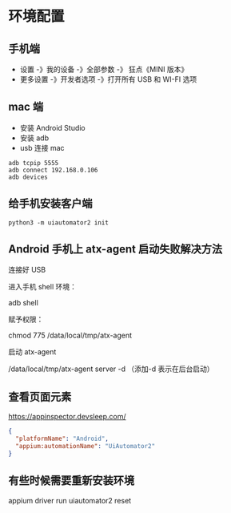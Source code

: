 # 环境配置

## 手机端

- 设置 -》我的设备 -》全部参数 -》 狂点《MINI 版本》
- 更多设置 -》开发者选项 -》打开所有 USB 和 WI-FI 选项

## mac 端

- 安装 Android Studio
- 安装 adb
- usb 连接 mac

```
adb tcpip 5555
adb connect 192.168.0.106
adb devices
```

## 给手机安装客户端

```
python3 -m uiautomator2 init
```

## Android 手机上 atx-agent 启动失败解决方法

连接好 USB

进入手机 shell 环境：

adb shell

赋予权限：

chmod 775 /data/local/tmp/atx-agent

启动 atx-agent

/data/local/tmp/atx-agent server -d
（添加-d 表示在后台启动）

## 查看页面元素

https://appinspector.devsleep.com/

```json
{
  "platformName": "Android",
  "appium:automationName": "UiAutomator2"
}
```

## 有些时候需要重新安装环境

appium driver run uiautomator2 reset
